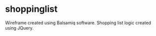 # shoppinglist
Wireframe created using Balsamiq software. 
Shopping list logic created using JQuery.
